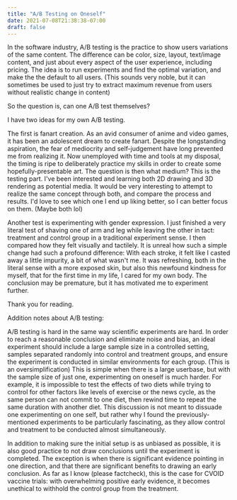 ```yaml
---
title: "A/B Testing on Oneself"
date: 2021-07-08T21:38:38-07:00
draft: false
---
```


In the software industry, A/B testing is the practice to show users variations of the same content. The difference can be color, size, layout, text/image content, and just about every aspect of the user experience, including pricing. The idea is to run experiments and find the optimal variation, and make the the default to all users. (This sounds very noble, but it can sometimes be used to just try to extract maximum revenue from users without realistic change in content)

So the question is, can one A/B test themselves?

<!--more-->

I have two ideas for my own A/B testing.

The first is fanart creation. As an avid consumer of anime and video games, it has been an adolescent dream to create fanart. Despite the longstanding aspiration, the fear of mediocrity and self-judgement have long prevented me from realizing it. Now unemployed with time and tools at my disposal, the timing is ripe to deliberately practice my skills in order to create some hopefully-presentable art. The question is then what medium? This is the testing part. I've been interested and learning both 2D drawing and 3D rendering as potential media. It would be very interesting to attempt to realize the same concept through both, and compare the process and results. I'd love to see which one I end up liking better, so I can better focus on them. (Maybe both lol)

Another test is experimenting with gender expression. I just finished a very literal test of shaving one of arm and leg while leaving the other in tact: treatment and control group in a traditional experiment sense. I then compared how they felt visually and tactilely. It is unreal how such a simple change had such a profound difference: With each stroke, it felt like I casted away a little impurity, a bit of what wasn't me. It was refreshing, both in the literal sense with a more exposed skin, but also this newfound kindness for myself, that for the first time in my life, I cared for my own body. The conclusion may be premature, but it has motivated me to experiment further.

Thank you for reading.

Addition notes about A/B testing:

A/B testing is hard in the same way scientific experiments are hard. In order to reach a reasonable conclusion and eliminate noise and bias, an ideal experiment should include a large sample size in a controlled setting, samples separated randomly into control and treatment groups, and ensure the experiment is conducted in similar environments for each group. (This is an oversimplification) This is simple when there is a large userbase, but with the sample size of just one, experimenting on oneself is much harder. For example, it is impossible to test the effects of two diets while trying to control for other factors like levels of exercise or the news cycle, as the same person can not commit to one diet, then rewind time to repeat the same duration with another diet. This discussion is not meant to dissuade one experimenting on one self, but rather why I found the previously-mentioned experiments to be particularly fascinating, as they allow control and treatment to be conducted almost simultaneously.

In addition to making sure the initial setup is as unbiased as possible, it is also good practice to not draw conclusions until the experiment is completed. The exception is when there is significant evidence pointing in one direction, and that there are significant benefits to drawing an early conclusion. As far as I know (please factcheck), this is the case for CVOID vaccine trials: with overwhelming positive early evidence, it becomes unethical to withhold the control group from the treatment.
